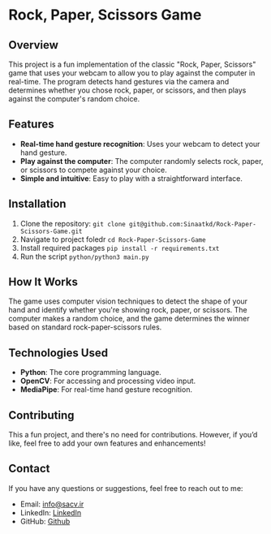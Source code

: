 # Rock, Paper, Scissors Game

## Overview
This project is a fun implementation of the classic "Rock, Paper, Scissors" game that uses your webcam to allow you to play against the computer in real-time. The program detects hand gestures via the camera and determines whether you chose rock, paper, or scissors, and then plays against the computer's random choice.

## Features
- **Real-time hand gesture recognition**: Uses your webcam to detect your hand gesture.
- **Play against the computer**: The computer randomly selects rock, paper, or scissors to compete against your choice.
- **Simple and intuitive**: Easy to play with a straightforward interface.

## Installation
1. Clone the repository: ```git clone git@github.com:Sinaatkd/Rock-Paper-Scissors-Game.git```
2. Navigate to project foledr ```cd Rock-Paper-Scissors-Game```
3. Install required packages ```pip install -r requirements.txt```
4. Run the script ```python/python3 main.py```

## How It Works
The game uses computer vision techniques to detect the shape of your hand and identify whether you're showing rock, paper, or scissors.
The computer makes a random choice, and the game determines the winner based on standard rock-paper-scissors rules.

## Technologies Used
- **Python**: The core programming language.
- **OpenCV**: For accessing and processing video input.
- **MediaPipe**: For real-time hand gesture recognition.

## Contributing
This a fun project, and there's no need for contributions. However, if you’d like, feel free to add your own features and enhancements!

## Contact
If you have any questions or suggestions, feel free to reach out to me:

- Email: info@sacv.ir
- LinkedIn: [LinkedIn](www.linkedin.com/in/sinaatkd)
- GitHub: [Github](https://github.com/Sinaatkd)
